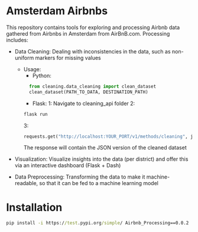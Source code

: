 # Amsterdam Airbnbs 
This repository contains tools for exploring and processing Airbnb data gathered from Airbnbs in Amsterdam from AirBnB.com. Processing includes:
* Data Cleaning: Dealing with inconsistencies in the data, such as non-uniform markers for missing values
  * Usage:
    * Python:
    ```python
      from cleaning.data_cleaning import clean_dataset
      clean_dataset(PATH_TO_DATA, DESTINATION_PATH)
     ```
    * Flask:
    1: Navigate to cleaning_api folder
    2:
    ```python
    flask run
    ```
    3: 
    ```python
    requests.get("http://localhost:YOUR_PORT/v1/methods/cleaning", json=YOUR_DATASET_AS_JSON)
    ```
    The response will contain the JSON version of the cleaned dataset
  

* Visualization: Visualize insights into the data (per district) and offer this via an interactive dashboard (Flask + Dash)
* Data Preprocessing: Transforming the data to make it machine-readable, so that it can be fed to a machine learning model

# Installation
```cmd
pip install -i https://test.pypi.org/simple/ Airbnb_Processing==0.0.2
```

